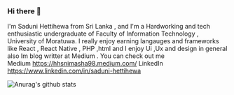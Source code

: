### Hi there 👋

I'm Saduni Hettihewa from Sri Lanka , and I'm a Hardworking and tech  enthusiastic undergraduate of Faculty of Information Technology , University of Moratuwa. I really enjoy earning langauges and frameworks like React , React Native , PHP ,html  and  I enjoy Ui ,Ux and design in general also Im blog writter at Medium . You can check out me  
Medium
https://hhsnimasha98.medium.com/
LinkedIn
https://www.linkedin.com/in/saduni-hettihewa

![Anurag's github stats](https://github-readme-stats.vercel.app/api?username=saduniHettihewa)

